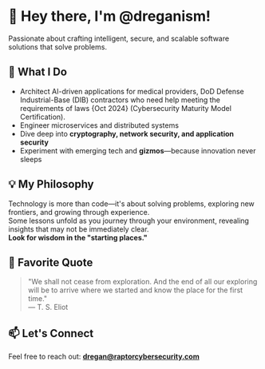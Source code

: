# 👋 Hey there, I'm @dreganism!  
Passionate about crafting intelligent, secure, and scalable software solutions that solve problems.  

## 🚀 What I Do  
- Architect AI-driven applications for medical providers, DoD Defense Industrial-Base (DIB) contractors who need help meeting the requirements of laws {Oct 2024} (Cybersecurity Maturity Model Certification).
- Engineer microservices and distributed systems  
- Dive deep into **cryptography, network security, and application security**  
- Experiment with emerging tech and **gizmos**—because innovation never sleeps  

## 💡 My Philosophy  
Technology is more than code—it's about solving problems, exploring new frontiers, and growing through experience.  
Some lessons unfold as you journey through your environment, revealing insights that may not be immediately clear.  
**Look for wisdom in the "starting places."**  

## 💞️ Favorite Quote  
> "We shall not cease from exploration. And the end of all our exploring will be to arrive where we started and know the place for the first time."  
> — T. S. Eliot  

## 📫 Let's Connect  
Feel free to reach out: **dregan@raptorcybersecurity.com**

<!---
dreganism/dreganism is a ✨ special ✨ repository because its `README.md` (this file) appears on your GitHub profile.
You can click the Preview link to take a look at your changes.
--->
